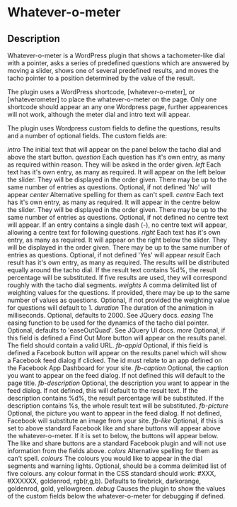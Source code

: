 Whatever-o-meter
================
Description
-----------
Whatever-o-meter is a WordPress plugin that shows a tachometer-like
dial with a pointer, asks a series of predefined questions which are
answered by moving a slider, shows one of several predefined results,
and moves the tacho pointer to a position determined by the value of
the result.

The plugin uses a WordPress shortcode, [whatever-o-meter], or
[whateverometer] to place the whatever-o-meter on the page. Only one
shortcode should appear an any one Wordpress page, further appearences
will not work, although the meter dial and intro text will appear.

The plugin uses Wordpress custom fields to define the questions,
results and a number of optional fields. The custom fields are:

*intro*  The initial text that will appear on the panel below the tacho dial and above the start button.
*question*  Each question has it's own entry, as many as required within reason. They will be asked in the order given.
*left*  Each text has it's own entry, as many as required. It will appear on the left below the slider. They will be displayed in the order given. There may be up to the same number of entries as questions. Optional, if not defined 'No' will appear
*center*  Alternative spelling for them as can't spell.
*centre*  Each text has it's own entry, as many as required. It will appear in the centre below the slider. They will be displayed in the order given. There may be up to the same number of entries as questions. Optional, if not defined no centre text will appear. If an entry contains a single dash (-), no centre text will appear, allowing a centre text for following questions.
*right*  Each text has it's own entry, as many as required. It will appear on the right below the slider. They will be displayed in the order given. There may be up to the same number of entries as questions. Optional, if not defined 'Yes' will appear
*result*  Each result has it's own entry, as many as required. The results will be distributed equally around the tacho dial. If the result text contains %d%, the result percentage will be substituted. If five results are used, they will correspond roughly with the tacho dial segments.
*weights*  A comma delimited list of weighting values for the questions. If provided, there may be up to the same number of values as questions. Optional, if not provided the weighting value for questions will default to 1.
*duration*  The duration of the animation in milliseconds. Optional, defaults to 2000. See JQuery docs.
*easing*  The easing function to be used for the dynamics of the tacho dial pointer. Optional, defaults to 'easeOutQuad'. See JQuery UI docs.
*more*  Optional, if this field is defined a Find Out More button will appear on the results panel. The field should contain a valid URL.
*fb-appid*  Optional, if this field is defined a Facebook button will appear on the results panel which will show a Facebook feed dialog if clicked. The id must relate to an app defined on the Facebook App Dashboard for your site.
*fb-caption*  Optional, the caption you want to appear on the feed dialog. If not defined this will default to the page title.
*fb-description*  Optional, the description you want to appear in the feed dialog. If not defined, this will default to the result text. If the description contains %d%, the result percentage will be substituted. If the description contains %s, the whole result text will be substituted.
*fb-picture*  Optional, the picture you want to appear in the feed dialog. If not defined, Facebook will substitute an image from your site.
*fb-like*  Optional, if this is set to above standard Facebook like and share buttons will appear above the whatever-o-meter. If it is set to below, the buttons will appear below. The like and share buttons are a standard Facebook plugin and will not use information from the fields above.
*colors*  Alternative spelling for them as can't spell.
*colours*  The colours you would like to appear in the dial segments and warning lights. Optional, should be a comma delimited list of five colours. any colour format in the CSS standard should work: #XXX, #XXXXXX, goldenrod, rgb(r,g,b). Defaults to firebrick, darkorange, goldenrod, gold, yellowgreen.
*debug*  Causes the plugin to show the values of the custom fields below the whatever-o-meter for debugging if defined.
